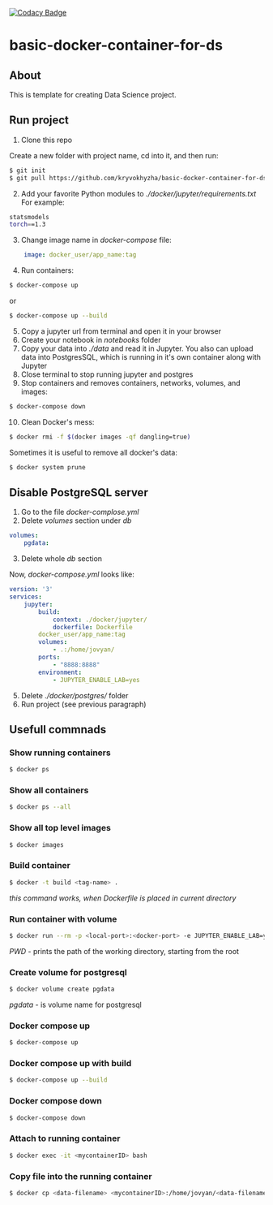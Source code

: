 [![Codacy Badge](https://api.codacy.com/project/badge/Grade/16738458af0643f9a3ec8bec7a634dcb)](https://www.codacy.com/manual/kryvokhyzha/basic-docker-container-for-ds?utm_source=github.com&amp;utm_medium=referral&amp;utm_content=kryvokhyzha/basic-docker-container-for-ds&amp;utm_campaign=Badge_Grade)

# basic-docker-container-for-ds

## About
This is template for creating Data Science project.

## Run project
1.  Clone this repo

Create a new folder with project name, cd into it, and then run:

```bash
$ git init
$ git pull https://github.com/kryvokhyzha/basic-docker-container-for-ds.git
```

2.  Add your favorite Python modules to _./docker/jupyter/requirements.txt_
For example:

```bash
statsmodels
torch==1.3
```

3.  Change image name in _docker-compose_ file:
```yaml
    image: docker_user/app_name:tag
```

4.  Run containers:

```bash
$ docker-compose up
```
or
```bash
$ docker-compose up --build
```

5.  Copy a jupyter url from terminal and open it in your browser
6.  Create your notebook in _notebooks_ folder
7.  Copy your data into _./data_ and read it in Jupyter. You also can upload data into PostgresSQL, which is running in it's own container along with Jupyter
8.  Close terminal to stop running jupyter and postgres
9.  Stop containers and removes containers, networks, volumes, and images:

```bash
$ docker-compose down
```

10. Clean Docker's mess:

```bash
$ docker rmi -f $(docker images -qf dangling=true)
```

Sometimes it is useful to remove all docker's data:

```bash
$ docker system prune
```

## Disable PostgreSQL server
1.  Go to the file _docker-complose.yml_
2.  Delete _volumes_ section under _db_

```yaml
volumes: 
    pgdata:
```

3.  Delete whole _db_ section 

Now, _docker-compose.yml_ looks like:
```yaml
version: '3'
services: 
    jupyter:
        build: 
            context: ./docker/jupyter/
            dockerfile: Dockerfile
        docker_user/app_name:tag
        volumes: 
            - .:/home/jovyan/
        ports: 
            - "8888:8888"
        environment: 
            - JUPYTER_ENABLE_LAB=yes
```

5.  Delete _./docker/postgres/_ folder
4.  Run project (see previous paragraph)

## Usefull commnads

### Show running containers
```bash
$ docker ps
```

### Show all containers
```bash
$ docker ps --all
```

### Show all top level images
```bash
$ docker images
```

### Build container
```bash
$ docker -t build <tag-name> .
```
_this command works, when Dockerfile is placed in current directory_

### Run container with volume
```bash
$ docker run --rm -p <local-port>:<docker-port> -e JUPYTER_ENABLE_LAB=yes -v "$PWD":/home/jovyan/ <tag-name>
```
_PWD_ - prints the path of the working directory, starting from the root

### Create volume for postgresql
```bash
$ docker volume create pgdata
```

_pgdata_ - is volume name for postgresql

### Docker compose up
```bash
$ docker-compose up
```

### Docker compose up with build
```bash
$ docker-compose up --build
```

### Docker compose down
```bash
$ docker-compose down
```

### Attach to running container
```bash
$ docker exec -it <mycontainerID> bash
```

### Copy file into the running container
```bash
$ docker cp <data-filename> <mycontainerID>:/home/jovyan/<data-filename>
```
